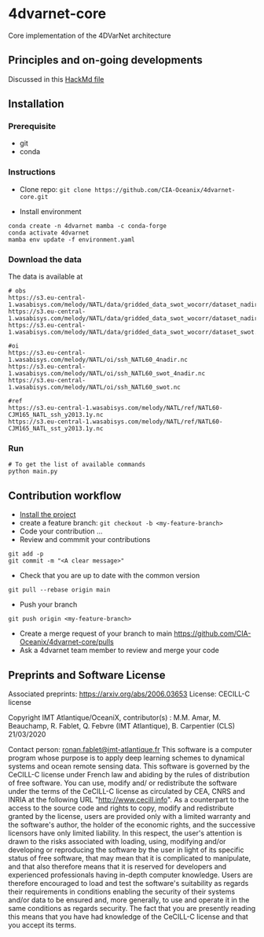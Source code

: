 # 4dvarnet-core
Core implementation of the 4DVarNet architecture 

## Principles and on-going developments
Discussed in this [HackMd file](https://hackmd.io/@maxbeauchamp/ryVfI3rdu)

## Installation
### Prerequisite
- git
- conda

### Instructions
- Clone repo:
`git clone https://github.com/CIA-Oceanix/4dvarnet-core.git`

- Install environment
```
conda create -n 4dvarnet mamba -c conda-forge
conda activate 4dvarnet
mamba env update -f environment.yaml
```

### Download the data
The data is available at
```
# obs
https://s3.eu-central-1.wasabisys.com/melody/NATL/data/gridded_data_swot_wocorr/dataset_nadir_0d_swot.nc
https://s3.eu-central-1.wasabisys.com/melody/NATL/data/gridded_data_swot_wocorr/dataset_nadir_0d.nc
https://s3.eu-central-1.wasabisys.com/melody/NATL/data/gridded_data_swot_wocorr/dataset_swot.nc

#oi
https://s3.eu-central-1.wasabisys.com/melody/NATL/oi/ssh_NATL60_4nadir.nc
https://s3.eu-central-1.wasabisys.com/melody/NATL/oi/ssh_NATL60_swot_4nadir.nc
https://s3.eu-central-1.wasabisys.com/melody/NATL/oi/ssh_NATL60_swot.nc

#ref
https://s3.eu-central-1.wasabisys.com/melody/NATL/ref/NATL60-CJM165_NATL_ssh_y2013.1y.nc
https://s3.eu-central-1.wasabisys.com/melody/NATL/ref/NATL60-CJM165_NATL_sst_y2013.1y.nc
```


### Run
```
# To get the list of available commands
python main.py
```

## Contribution workflow
- [Install the project](#installation)
- create a feature branch:
`git checkout -b <my-feature-branch>`
- Code your contribution ...
- Review and commmit your contributions 
```
git add -p
git commit -m "<A clear message>"
```
- Check that you are up to date with the common version 
```
git pull --rebase origin main
```

- Push your branch
```
git push origin <my-feature-branch>
```
- Create a merge request of your branch to main https://github.com/CIA-Oceanix/4dvarnet-core/pulls 
- Ask a 4dvarnet team member to review and merge your code

## Preprints and Software License
Associated preprints: https://arxiv.org/abs/2006.03653
License: CECILL-C license

Copyright IMT Atlantique/OceaniX, contributor(s) : M.M. Amar, M. Beauchamp, R. Fablet, Q. Febvre (IMT Atlantique), B. Carpentier (CLS) 21/03/2020

Contact person: ronan.fablet@imt-atlantique.fr
This software is a computer program whose purpose is to apply deep learning
schemes to dynamical systems and ocean remote sensing data.
This software is governed by the CeCILL-C license under French law and
abiding by the rules of distribution of free software.  You can  use,
modify and/ or redistribute the software under the terms of the CeCILL-C
license as circulated by CEA, CNRS and INRIA at the following URL
"http://www.cecill.info".
As a counterpart to the access to the source code and  rights to copy,
modify and redistribute granted by the license, users are provided only
with a limited warranty  and the software's author,  the holder of the
economic rights,  and the successive licensors  have only  limited
liability.
In this respect, the user's attention is drawn to the risks associated
with loading,  using,  modifying and/or developing or reproducing the
software by the user in light of its specific status of free software,
that may mean  that it is complicated to manipulate,  and  that  also
therefore means  that it is reserved for developers  and  experienced
professionals having in-depth computer knowledge. Users are therefore
encouraged to load and test the software's suitability as regards their
requirements in conditions enabling the security of their systems and/or
data to be ensured and,  more generally, to use and operate it in the
same conditions as regards security.
The fact that you are presently reading this means that you have had
knowledge of the CeCILL-C license and that you accept its terms.
